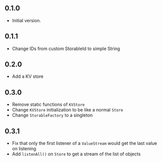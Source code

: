 ## 0.1.0

- Initial version.

## 0.1.1

- Change IDs from custom StorableId to simple String

## 0.2.0

- Add a KV store

## 0.3.0

- Remove static functions of `KVStore`
- Change `KVStore` initialization to be like a normal `Store`
- Change `StorableFactory` to a singleton

## 0.3.1

- Fix that only the first listener of a `ValueStream` would get the last value on listening
- Add `listenAll()` on `Store` to get a stream of the list of objects
